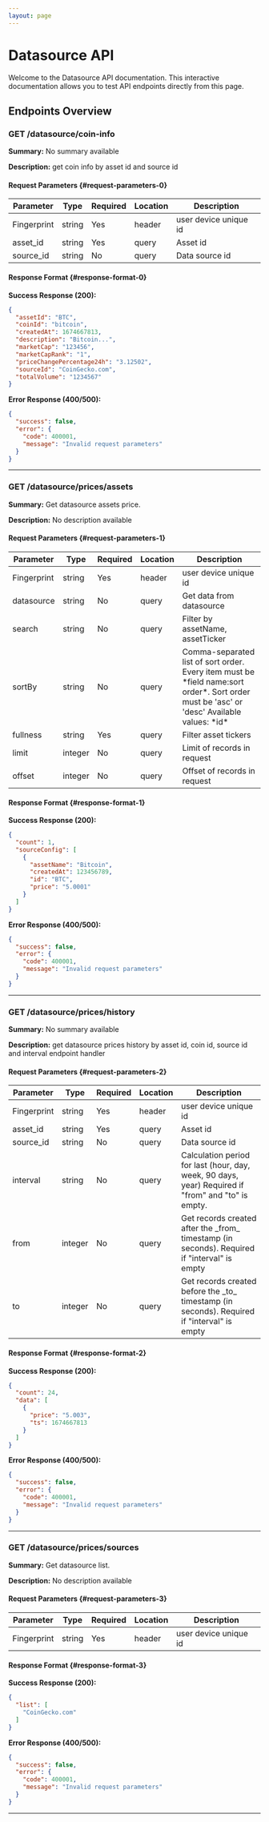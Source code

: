 ```yaml
---
layout: page
---
```


# Datasource API

Welcome to the Datasource API documentation. This interactive documentation allows you to test API endpoints directly from this page.

<InteractiveDatasourceAPI />

## Endpoints Overview


### GET /datasource/coin-info

**Summary:** No summary available

**Description:** get coin info by asset id and source id


#### Request Parameters {#request-parameters-0}

| Parameter | Type | Required | Location | Description |
|-----------|------|----------|----------|-------------|
| Fingerprint | string | Yes | header | user device unique id |
| asset_id | string | Yes | query | Asset id  |
| source_id | string | No | query | Data source id  |



#### Response Format {#response-format-0}

**Success Response (200):**
```json
{
  "assetId": "BTC",
  "coinId": "bitcoin",
  "createdAt": 1674667813,
  "description": "Bitcoin...",
  "marketCap": "123456",
  "marketCapRank": "1",
  "priceChangePercentage24h": "3.12502",
  "sourceId": "CoinGecko.com",
  "totalVolume": "1234567"
}
```

**Error Response (400/500):**
```json
{
  "success": false,
  "error": {
    "code": 400001,
    "message": "Invalid request parameters"
  }
}
```


---

### GET /datasource/prices/assets

**Summary:** Get datasource assets price.

**Description:** No description available


#### Request Parameters {#request-parameters-1}

| Parameter | Type | Required | Location | Description |
|-----------|------|----------|----------|-------------|
| Fingerprint | string | Yes | header | user device unique id |
| datasource | string | No | query | Get data from datasource  |
| search | string | No | query | Filter by assetName, assetTicker  |
| sortBy | string | No | query | Comma-separated list of sort order. Every item must be \*field name:sort order\*. Sort order must be 'asc' or 'desc'   Available values: \*id\*  |
| fullness | string | Yes | query | Filter asset tickers  |
| limit | integer | No | query | Limit of records in request  |
| offset | integer | No | query | Offset of records in request  |



#### Response Format {#response-format-1}

**Success Response (200):**
```json
{
  "count": 1,
  "sourceConfig": [
    {
      "assetName": "Bitcoin",
      "createdAt": 123456789,
      "id": "BTC",
      "price": "5.0001"
    }
  ]
}
```

**Error Response (400/500):**
```json
{
  "success": false,
  "error": {
    "code": 400001,
    "message": "Invalid request parameters"
  }
}
```


---

### GET /datasource/prices/history

**Summary:** No summary available

**Description:** get datasource prices history by asset id, coin id, source id and interval endpoint handler


#### Request Parameters {#request-parameters-2}

| Parameter | Type | Required | Location | Description |
|-----------|------|----------|----------|-------------|
| Fingerprint | string | Yes | header | user device unique id |
| asset_id | string | Yes | query | Asset id  |
| source_id | string | No | query | Data source id  |
| interval | string | No | query | Calculation period for last (hour, day, week, 90 days, year) Required if "from" and "to" is empty.  |
| from | integer | No | query | Get records created after the \_from\_ timestamp (in seconds). Required if "interval" is empty  |
| to | integer | No | query | Get records created before the \_to\_ timestamp (in seconds). Required if "interval" is empty  |



#### Response Format {#response-format-2}

**Success Response (200):**
```json
{
  "count": 24,
  "data": [
    {
      "price": "5.003",
      "ts": 1674667813
    }
  ]
}
```

**Error Response (400/500):**
```json
{
  "success": false,
  "error": {
    "code": 400001,
    "message": "Invalid request parameters"
  }
}
```


---

### GET /datasource/prices/sources

**Summary:** Get datasource list.

**Description:** No description available


#### Request Parameters {#request-parameters-3}

| Parameter | Type | Required | Location | Description |
|-----------|------|----------|----------|-------------|
| Fingerprint | string | Yes | header | user device unique id |



#### Response Format {#response-format-3}

**Success Response (200):**
```json
{
  "list": [
    "CoinGecko.com"
  ]
}
```

**Error Response (400/500):**
```json
{
  "success": false,
  "error": {
    "code": 400001,
    "message": "Invalid request parameters"
  }
}
```


---


<script setup>
import InteractiveDatasourceAPI from '../../.vitepress/theme/components/InteractiveDatasourceAPI.vue'
</script>